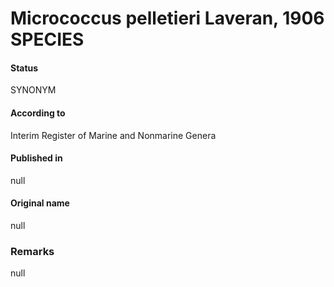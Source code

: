 # Micrococcus pelletieri Laveran, 1906 SPECIES

#### Status
SYNONYM

#### According to
Interim Register of Marine and Nonmarine Genera

#### Published in
null

#### Original name
null

### Remarks
null